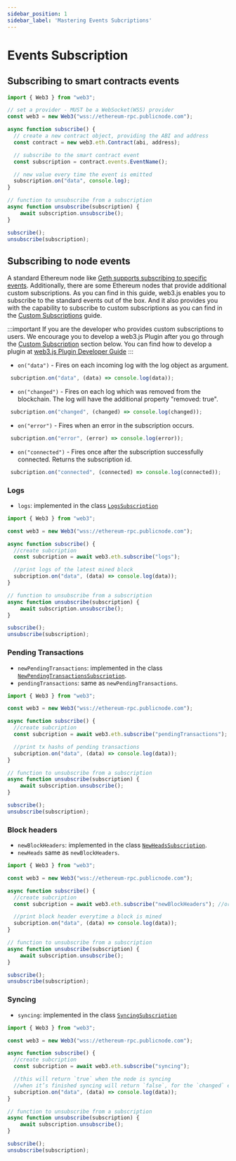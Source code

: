 ```yaml
---
sidebar_position: 1
sidebar_label: 'Mastering Events Subcriptions'
---
```


# Events Subscription

## Subscribing to smart contracts events

```ts
import { Web3 } from "web3";

// set a provider - MUST be a WebSocket(WSS) provider
const web3 = new Web3("wss://ethereum-rpc.publicnode.com");

async function subscribe() {
  // create a new contract object, providing the ABI and address
  const contract = new web3.eth.Contract(abi, address);

  // subscribe to the smart contract event
  const subscription = contract.events.EventName();

  // new value every time the event is emitted
  subscription.on("data", console.log);
}

// function to unsubscribe from a subscription
async function unsubscribe(subscription) {
    await subscription.unsubscribe();
}

subscribe();
unsubscribe(subscription);
```


## Subscribing to node events

A standard Ethereum node like [Geth supports subscribing to specific events](https://geth.ethereum.org/docs/interacting-with-geth/rpc/pubsub#supported-subscriptions). Additionally, there are some Ethereum nodes that provide additional custom subscriptions. As you can find in this guide, web3.js enables you to subscribe to the standard events out of the box. And it also provides you with the capability to subscribe to custom subscriptions as you can find in the [Custom Subscriptions](/guides/events_subscriptions/custom_subscriptions) guide.

:::important
If you are the developer who provides custom subscriptions to users. We encourage you to develop a web3.js Plugin after you go through the [Custom Subscription](#custom-subscription) section below. You can find how to develop a plugin at [web3.js Plugin Developer Guide](/guides/web3_plugin_guide/plugin_authors)
:::


- `on("data")` - Fires on each incoming log with the log object as argument.
```ts
 subcription.on("data", (data) => console.log(data));
```

- `on("changed")` - Fires on each log which was removed from the blockchain. The log will have the additional property "removed: true".
```ts
 subcription.on("changed", (changed) => console.log(changed));
```

- `on("error")` - Fires when an error in the subscription occurs.
```ts
 subcription.on("error", (error) => console.log(error));
```

- `on("connected")` - Fires once after the subscription successfully connected. Returns the subscription id.
```ts
 subcription.on("connected", (connected) => console.log(connected));
```
### Logs

- `logs`: implemented in the class [`LogsSubscription`](/api/web3-eth/class/LogsSubscription)

```ts
import { Web3 } from "web3";

const web3 = new Web3("wss://ethereum-rpc.publicnode.com");

async function subscribe() {
  //create subcription
  const subcription = await web3.eth.subscribe("logs");

  //print logs of the latest mined block
  subcription.on("data", (data) => console.log(data));
}

// function to unsubscribe from a subscription
async function unsubscribe(subscription) {
    await subscription.unsubscribe();
}

subscribe();
unsubscribe(subscription);
```

### Pending Transactions 

-   `newPendingTransactions`: implemented in the class [`NewPendingTransactionsSubscription`](/api/web3-eth/class/NewPendingTransactionsSubscription).
-   `pendingTransactions`: same as `newPendingTransactions`.

```ts
import { Web3 } from "web3";

const web3 = new Web3("wss://ethereum-rpc.publicnode.com");

async function subscribe() {
  //create subcription
  const subcription = await web3.eth.subscribe("pendingTransactions"); //or ("newPendingTransactions")

  //print tx hashs of pending transactions
  subcription.on("data", (data) => console.log(data));
}

// function to unsubscribe from a subscription
async function unsubscribe(subscription) {
    await subscription.unsubscribe();
}

subscribe();
unsubscribe(subscription);
```

### Block headers

-   `newBlockHeaders`: implemented in the class [`NewHeadsSubscription`](/api/web3-eth/class/NewHeadsSubscription).
-   `newHeads` same as `newBlockHeaders`.

```ts
import { Web3 } from "web3";

const web3 = new Web3("wss://ethereum-rpc.publicnode.com");

async function subscribe() {
  //create subcription
  const subcription = await web3.eth.subscribe("newBlockHeaders"); //or ("newHeads")

  //print block header everytime a block is mined
  subcription.on("data", (data) => console.log(data));
}

// function to unsubscribe from a subscription
async function unsubscribe(subscription) {
    await subscription.unsubscribe();
}

subscribe();
unsubscribe(subscription);
```

### Syncing

-   `syncing`: implemented in the class [`SyncingSubscription`](/api/web3-eth/class/SyncingSubscription)

```ts
import { Web3 } from "web3";

const web3 = new Web3("wss://ethereum-rpc.publicnode.com");

async function subscribe() {
  //create subcription
  const subcription = await web3.eth.subscribe("syncing");

  //this will return `true` when the node is syncing 
  //when it’s finished syncing will return `false`, for the `changed` event.
  subcription.on("data", (data) => console.log(data));
}

// function to unsubscribe from a subscription
async function unsubscribe(subscription) {
    await subscription.unsubscribe();
}

subscribe();
unsubscribe(subscription);
```


